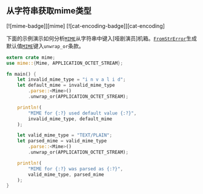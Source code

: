 ## 从字符串获取mime类型

[![mime-badge]][mime] [![cat-encoding-badge]][cat-encoding]

下面的示例演示如何分析[`MIME`]从字符串中键入[哑剧演员]机箱。[`FromStrError`]生成默认值[`MIME`]键入`unwrap_or`条款。

```rust
extern crate mime;
use mime::{Mime, APPLICATION_OCTET_STREAM};

fn main() {
    let invalid_mime_type = "i n v a l i d";
    let default_mime = invalid_mime_type
        .parse::<Mime>()
        .unwrap_or(APPLICATION_OCTET_STREAM);

    println!(
        "MIME for {:?} used default value {:?}",
        invalid_mime_type, default_mime
    );

    let valid_mime_type = "TEXT/PLAIN";
    let parsed_mime = valid_mime_type
        .parse::<Mime>()
        .unwrap_or(APPLICATION_OCTET_STREAM);

    println!(
        "MIME for {:?} was parsed as {:?}",
        valid_mime_type, parsed_mime
    );
}
```

[`fromstrerror`]: https://docs.rs/mime/*/mime/struct.FromStrError.html

[`mime`]: https://docs.rs/mime/*/mime/struct.Mime.html
